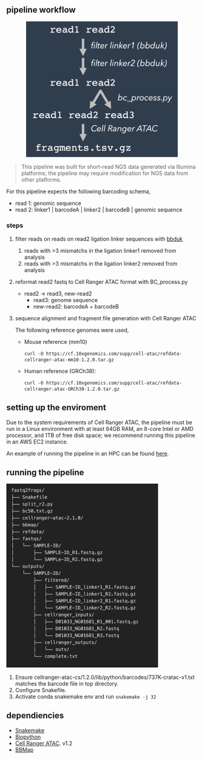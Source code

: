 ## pipeline workflow

<div align="center">
    <img src="../static/snakemake_dag.png" alt="dag" width="400"/>
</div>

> This pipeline was built for short-read NGS data generated via Illumina platforms; the pipeline may require modification for NGS data from other platforms.

For this pipeline expects the following barcoding schema,
- read 1: genomic sequence
- read 2: linker1 | barcodeA | linker2 | barcodeB | genomic sequence

### steps

1. filter reads on reads on read2 ligation linker sequences with [bbduk](https://jgi.doe.gov/data-and-tools/software-tools/bbtools/)
    1. reads with >3 mismatchs in the ligation linker1 removed from analysis
    2. reads with >3 mismatchs in the ligation linker2 removed from analysis

2. reformat read2 fastq to Cell Ranger ATAC format with BC_process.py
    - read2 -> read3, new-read2
        - read3: genome sequence
        - new-read2: barcodeA + barcodeB

3. sequence alignment and fragment file generation with Cell Ranger ATAC
    
    The following reference genomes were used,
    
    - Mouse reference (mm10)
        ```
        curl -O https://cf.10xgenomics.com/supp/cell-atac/refdata-cellranger-atac-mm10-1.2.0.tar.gz
        ```

    - Human reference (GRCh38):
        ```
        curl -O https://cf.10xgenomics.com/supp/cell-atac/refdata-cellranger-atac-GRCh38-1.2.0.tar.gz
        ```
## setting up the enviroment
Due to the system requirements of Cell Ranger ATAC, the pipeline must be run in a Linux environment with at least 64GB RAM, an 8-core Intel or AMD processor, and 1TB of free disk space; we recommend running this pipeline in an AWS EC2 instance.

An example of running the pipeline in an HPC can be found [here](https://github.com/di-0579/Spatial_epigenome-transcriptome_co-sequencing/tree/main/Data_preprocessing/Spatial-ATAC-seq).

## running the pipeline
<div>
    <img src="../static/dirs.png" alt="dag" width="400"/>
</div>

1. Ensure cellranger-atac-cs/1.2.0/lib/python/barcodes/737K-cratac-v1.txt matches the barcode file in top directory.
2. Configure Snakefile.
3. Activate conda snakemake env and run `snakemake -j 32`

## dependiencies

* [Snakemake](https://snakemake.readthedocs.io/en/stable/index.html)
* [Biopython](https://biopython.org/docs/1.75/api/index.html)
* [Cell Ranger ATAC](https://support.10xgenomics.com/single-cell-atac/software/pipelines/latest/installation). v1.2
* [BBMap](https://jgi.doe.gov/data-and-tools/software-tools/bbtools/)
